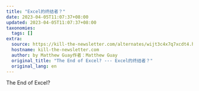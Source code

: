 ```yaml
---
title: "Excel的终结者？"
date: 2023-04-05T11:07:37+08:00
updated: 2023-04-05T11:07:37+08:00
taxonomies:
  tags: []
extra:
  source: https://kill-the-newsletter.com/alternates/wijt3c4x7q7xcdt4.html
  hostname: kill-the-newsletter.com
  author: by Matthew Guay作者：Matthew Guay
  original_title: "The End of Excel? --- Excel的终结者？"
  original_lang: en
---
```


The End of Excel?
